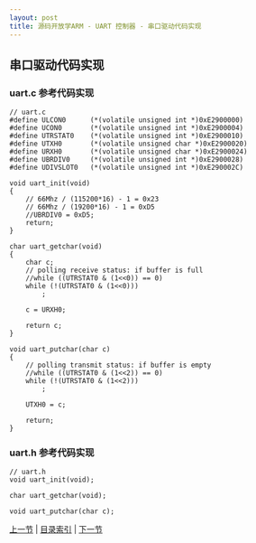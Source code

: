 ```yaml
---
layout: post
title: 源码开放学ARM - UART 控制器 - 串口驱动代码实现
---
```


## 串口驱动代码实现
### uart.c 参考代码实现
	// uart.c
	#define ULCON0  	(*(volatile unsigned int *)0xE2900000) 
	#define UCON0  		(*(volatile unsigned int *)0xE2900004) 
	#define UTRSTAT0  	(*(volatile unsigned int *)0xE2900010)
	#define UTXH0  		(*(volatile unsigned char *)0xE2900020) 
	#define URXH0  		(*(volatile unsigned char *)0xE2900024) 
	#define UBRDIV0 	(*(volatile unsigned int *)0xE2900028) 
	#define UDIVSLOT0  	(*(volatile unsigned int *)0xE290002C) 

	void uart_init(void)
	{
		// 66Mhz / (115200*16) - 1 = 0x23
		// 66Mhz / (19200*16) - 1 = 0xD5
		//UBRDIV0 = 0xD5;
		return;
	}

	char uart_getchar(void)
	{
		char c;
		// polling receive status: if buffer is full
		//while ((UTRSTAT0 & (1<<0)) == 0)
		while (!(UTRSTAT0 & (1<<0)))
			;
		
		c = URXH0;
			
		return c;
	}

	void uart_putchar(char c)
	{
		// polling transmit status: if buffer is empty
		//while ((UTRSTAT0 & (1<<2)) == 0)
		while (!(UTRSTAT0 & (1<<2)))
			;
		
		UTXH0 = c;
		
		return;
	}

### uart.h 参考代码实现	
	
	// uart.h
	void uart_init(void);

	char uart_getchar(void);

	void uart_putchar(char c);




[上一节](chp5-5.html)  |  [目录索引](../index.html)  |  [下一节](chp6-1.html)
